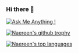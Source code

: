 ### Hi there 👋 
[![Ask Me Anything !](https://img.shields.io/badge/Ask%20me-anything-1abc9c.svg)](https://GitHub.com/LoganFate/ama)

[![Naereen's github trophy](https://github-profile-trophy.vercel.app/?username=LoganFate&row=1)](https://github.com/ryo-ma/github-profile-trophy)

[![Naereen's top languages](https://github-readme-stats.vercel.app/api/top-langs/?username=LoganFate&theme=purple-gold)](https://github.com/anuraghazra/github-readme-stats)


<!--
**LoganFate/LoganFate** is a ✨ _special_ ✨ repository because its `README.md` (this file) appears on your GitHub profile.

Here are some ideas to get you started:

- 🔭 I’m currently working on ...
- 🌱 I’m currently learning ...
- 👯 I’m looking to collaborate on ...
- 🤔 I’m looking for help with ...
- 💬 Ask me about ...
- 📫 How to reach me: ...
- 😄 Pronouns: ...
- ⚡ Fun fact: ...
-->
